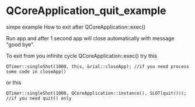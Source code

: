 # QCoreApplication_quit_example
 simpe example How to exit after QCoreApplication::exec()
 
 Run app and after 1 second app will close automatically with message "good bye".
 
 To exit from you infinite cycle QCoreApplication::exec()
 try this
 
    QTimer::singleShot(1000, this, &rial::closeApp); //if you need process some code in closeApp()
 or this
 
    QTimer::singleShot(1000, QCoreApplication::instance(), SLOT(quit())); //if you need quit() only
